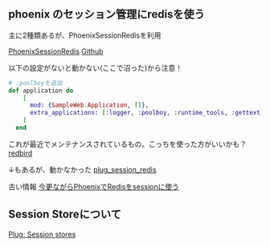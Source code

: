 ## phoenix のセッション管理にredisを使う

主に2種類あるが、PhoenixSessionRedisを利用

[PhoenixSessionRedis](https://hexdocs.pm/phoenix_session_redis/PhoenixSessionRedis.html)
[Github](https://github.com/igrs/phoenix_session_redis)

以下の設定がないと動かない(ここで沼った)から注意！

```mix.exs
# :poolboyを追加
def application do
    [
      mod: {SampleWeb.Application, []},
      extra_applications: [:logger, :poolboy, :runtime_tools, :gettext]
    ]
  end
```

これが最近でメンテナンスされているもの。こっちを使った方がいいかも？
[redbird](https://github.com/thoughtbot/redbird)

↓もあるが、動かなかった
[plug_session_redis](https://github.com/aposto/plug_session_redis)

古い情報
[今更ながらPhoenixでRedisをsessionに使う](https://qiita.com/h-tko/items/044c8964353d00b2bfc6)



## Session Storeについて

[Plug: Session stores](https://hexdocs.pm/plug/Plug.Session.html#module-session-stores)

